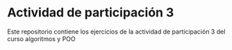 # Actividad de participación 3 

Este repositorio contiene los ejercicios de la actividad de participación 3 del curso algoritmos y POO
